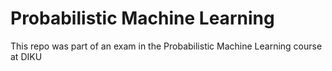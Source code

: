 # Probabilistic Machine Learning
This repo was part of an exam in the Probabilistic Machine Learning course at DIKU

